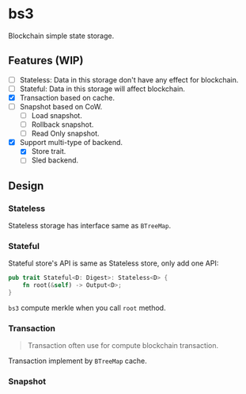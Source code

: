 # bs3

Blockchain simple state storage.

## Features (WIP)

- [ ] Stateless: Data in this storage don't have any effect for blockchain.
- [ ] Stateful: Data in this storage will affect blockchain.
- [X] Transaction based on cache.
- [ ] Snapshot based on CoW.
  - [ ] Load snapshot.
  - [ ] Rollback snapshot.
  - [ ] Read Only snapshot.
- [X] Support multi-type of backend.
  - [X] Store trait.
  - [ ] Sled backend.

## Design

### Stateless

Stateless storage has interface same as `BTreeMap`.

### Stateful

Stateful store's API is same as Stateless store, only add one API:

``` rust
pub trait Stateful<D: Digest>: Stateless<D> {
    fn root(&self) -> Output<D>;
}
```

`bs3` compute merkle when you call `root` method.

### Transaction

> Transaction often use for compute blockchain transaction.

Transaction implement by `BTreeMap` cache.

### Snapshot

